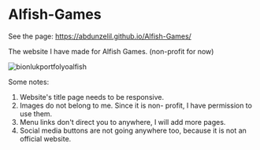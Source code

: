 # Alfish-Games

See the page: https://abdunzelil.github.io/Alfish-Games/

The website I have made for Alfish Games. (non-profit for now)

![bionlukportfolyoalfish](https://user-images.githubusercontent.com/93703261/177033601-b728d6ed-2cd5-4129-81ab-4bd5c1667ba5.png)

Some notes:
1) Website's title page needs to be responsive.
2) Images do not belong to me. Since it is non- profit, I have permission to use them.
3) Menu links don't direct you to anywhere, I will add more pages.
4) Social media buttons are not going anywhere too, because it is not an official website.
